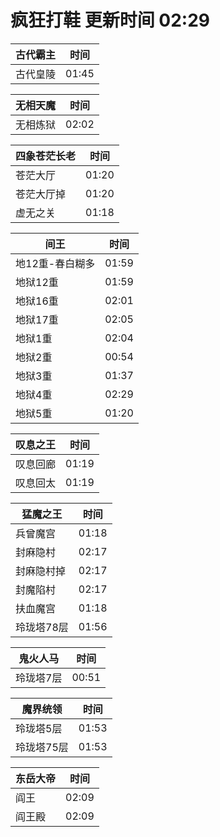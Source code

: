 # 疯狂打鞋 更新时间 02:29

| 古代霸主   | 时间    |
|--------|-------|
| 古代皇陵 | 01:45 |

| 无相天魔   | 时间    |
|--------|-------|
| 无相炼狱 | 02:02 |

| 四象苍茫长老   | 时间    |
|--------|-------|
| 苍茫大厅 | 01:20 |
| 苍茫大厅掉 | 01:20 |
| 虚无之关 | 01:18 |

| 间王   | 时间    |
|--------|-------|
| 地12重-春白糊多 | 01:59 |
| 地狱12重 | 01:59 |
| 地狱16重 | 02:01 |
| 地狱17重 | 02:05 |
| 地狱1重 | 02:04 |
| 地狱2重 | 00:54 |
| 地狱3重 | 01:37 |
| 地狱4重 | 02:29 |
| 地狱5重 | 01:20 |

| 叹息之王   | 时间    |
|--------|-------|
| 叹息回廊 | 01:19 |
| 叹息回太 | 01:19 |

| 猛魔之王   | 时间    |
|--------|-------|
| 兵曾魔宫 | 01:18 |
| 封麻隐村 | 02:17 |
| 封麻隐村掉 | 02:17 |
| 封魔陷村 | 02:17 |
| 扶血魔宫 | 01:18 |
| 玲珑塔78层 | 01:56 |

| 鬼火人马   | 时间    |
|--------|-------|
| 玲珑塔7层 | 00:51 |

| 魔界统领   | 时间    |
|--------|-------|
| 玲珑塔5层 | 01:53 |
| 玲珑塔75层 | 01:53 |

| 东岳大帝   | 时间    |
|--------|-------|
| 阎王 | 02:09 |
| 阎王殿 | 02:09 |